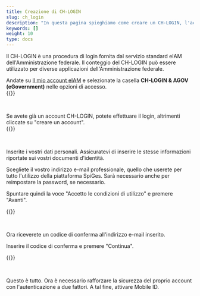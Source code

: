 ```yaml
---
title: Creazione di CH-LOGIN
slug: ch_login
description: "In questa pagina spieghiamo come creare un CH-LOGIN, l'account che vi permetterà di accedere a eIAM. "
keywords: []
weight: 10
type: docs
---
```


Il CH-LOGIN è una procedura di login fornita dal servizio standard eIAM dell'Amministrazione federale. Il conteggio del CH-LOGIN può essere utilizzato per diverse applicazioni dell'Amministrazione federale.

<div class="two_column">

<div class="left_col">
<!-- First column content goes here -->
Andate su <a href="https://www.myaccount-r.eiam.admin.ch/">Il mio account eIAM</a> e selezionate la casella <strong>CH-LOGIN & AGOV (eGovernment)</strong> nelle opzioni di accesso.
</div>

<div class="right_col">
<!-- Second column content goes here -->
{{<insertImage image="ecran_choix_connexion_IT.png" description="Choix connexion" class="edge max-w-90">}}
</div>

</div>

&nbsp;

<!-- Deuxième paire de colonnes -->

<div class="two_column">

<div class="left_col">
<!-- First column content goes here -->
Se avete già un account CH-LOGIN, potete effettuare il login, altrimenti cliccate su "creare un account".
</div>

<div class="right_col">
<!-- Second column content goes here -->
{{<insertImage image="creer_ch_login_it.png" description="Choix connexion" class="edge max-w-90">}}
</div>

</div>

&nbsp; 
<!-- 3eme paire de colonnes -->

<div class="two_column">

<div class="left_col">
<!-- First column content goes here -->
<p> Inserite i vostri dati personali. Assicuratevi di inserire le stesse informazioni riportate sui vostri documenti d'identità. </p>

<p> Scegliete il vostro indirizzo e-mail professionale, quello che userete per tutto l'utilizzo della piattaforma SpiGes. Sarà necessario anche per reimpostare la password, se necessario. </p>

<p> Spuntare quindi la voce "Accetto le condizioni di utilizzo" e premere "Avanti". </p>
</div>

<div class="right_col">
<!-- Second column content goes here -->
{{<insertImage image="saisie_info_it.png" description="Choix connexion" class="edge max-w-90">}}
</div>

</div>

&nbsp; 
<!-- 4eme paire de colonnes -->

<div class="two_column">

<div class="left_col">
<!-- First column content goes here -->
<p> Ora riceverete un codice di conferma all'indirizzo e-mail inserito. </p>

<p> Inserire il codice di conferma e premere "Continua". </p>
</div>

<div class="right_col">
<!-- Second column content goes here -->
{{<insertImage image="code_conf_fr.png" description="Choix connexion" class="edge max-w-90">}}  <!-- ATTENTION image en français -->
</div>

</div>

&nbsp;


Questo è tutto. Ora è necessario rafforzare la sicurezza del proprio account con l'autenticazione a due fattori. A tal fine, attivare Mobile ID.
